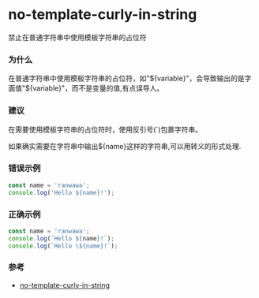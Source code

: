 # no-template-curly-in-string

禁止在普通字符串中使用模板字符串的占位符

### 为什么

在普通字符串中使用模板字符串的占位符，如"${variable}"，会导致输出的是字面值"${variable}"，而不是变量的值,有点误导人。

### 建议

在需要使用模板字符串的占位符时，使用反引号(\`)包裹字符串。

如果确实需要在字符串中输出${name}这样的字符串,可以用转义的形式处理.

### 错误示例

```js
const name = 'ranwawa';
console.log('Hello ${name}!');
```

### 正确示例

```js
const name = 'ranwawa';
console.log(`Hello ${name}!`);
console.log(`Hello \${name}!`);
```

### 参考

- [no-template-curly-in-string](https://eslint.org/docs/rules/no-template-curly-in-string)
